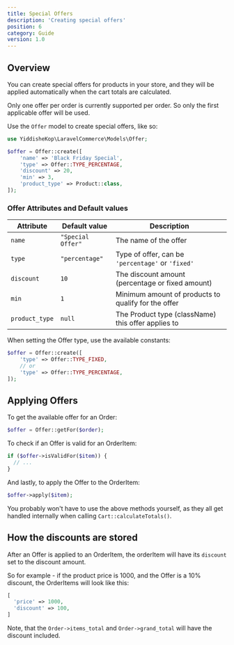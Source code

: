 ```yaml
---
title: Special Offers
description: 'Creating special offers'
position: 6
category: Guide
version: 1.0
---
```


## Overview

You can create special offers for products in your store, and they will be applied automatically when the cart totals are calculated.

<alert type="warning">

Only one offer per order is currently supported per order. So only the first applicable offer will be used.

</alert>

Use the `Offer` model to create special offers, like so:

```php
use YiddisheKop\LaravelCommerce\Models\Offer;

$offer = Offer::create([
    'name' => 'Black Friday Special',
    'type' => Offer::TYPE_PERCENTAGE,
    'discount' => 20,
    'min' => 3,
    'product_type' => Product::class,
]);
```

### Offer Attributes and Default values

| Attribute | Default value | Description |
| --- | --- | --- |
| `name` | `"Special Offer"` | The name of the offer |
| `type` | `"percentage"` | Type of offer, can be `'percentage'` or `'fixed'` |
| `discount` | `10` | The discount amount (percentage or fixed amount) |
| `min` | `1` | Minimum amount of products to qualify for the offer |
| `product_type` | `null` | The Product type (className) this offer applies to |


<alert type="info">

When setting the Offer type, use the available constants:

```php
$offer = Offer::create([
    'type' => Offer::TYPE_FIXED,
    // or
    'type' => Offer::TYPE_PERCENTAGE,
]);
```

</alert>

## Applying Offers
To get the available offer for an Order:

```php
$offer = Offer::getFor($order);
```

To check if an Offer is valid for an OrderItem:

```php
if ($offer->isValidFor($item)) {
  // ...
}
```

And lastly, to apply the Offer to the OrderItem:

```php
$offer->apply($item);
```

<alert type="info">

You probably won't have to use the above methods yourself, as they all get handled internally when calling `Cart::calculateTotals()`.

</alert>

## How the discounts are stored
After an Offer is applied to an OrderItem, the orderItem will have its `discount` set to the discount amount.

So for example - if the product price is 1000, and the Offer is a 10% discount, the OrderItems will look like this:

```php
[
  'price' => 1000,
  'discount' => 100,
]
```

Note, that the `Order->items_total` and `Order->grand_total` will have the discount included.
